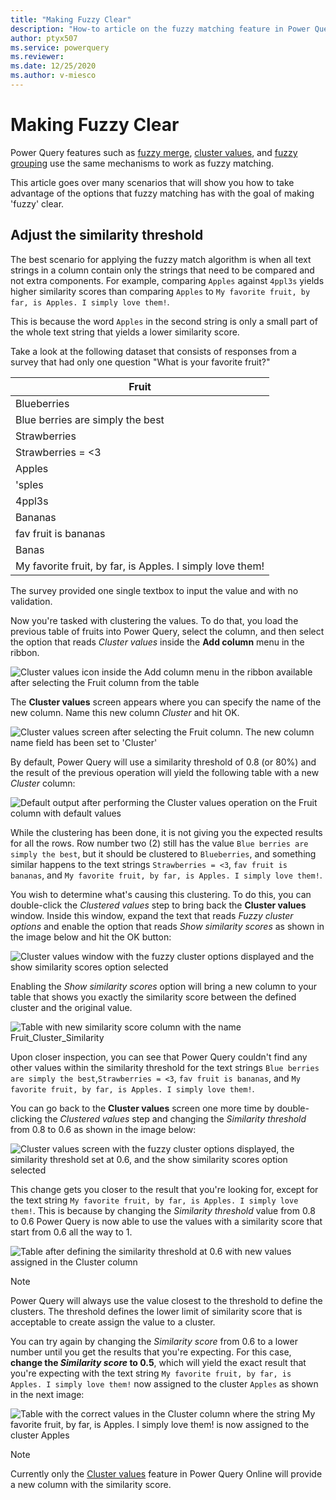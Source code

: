 ```yaml
---
title: "Making Fuzzy Clear"
description: "How-to article on the fuzzy matching feature in Power Query and how to better take advantage of it"
author: ptyx507
ms.service: powerquery
ms.reviewer: 
ms.date: 12/25/2020
ms.author: v-miesco
---
```

# Making Fuzzy Clear

Power Query features such as [fuzzy merge](merge-queries-fuzzy-match.md), [cluster values](cluster-values.md), and [fuzzy grouping](group-by.md#fuzzy-grouping#fuzzy-grouping) use the same mechanisms to work as fuzzy matching.

This article goes over many scenarios that will show you how to take advantage of the options that fuzzy matching has with the goal of making 'fuzzy' clear.

## Adjust the similarity threshold

The best scenario for applying the fuzzy match algorithm is when all text strings in a column contain only the strings that need to be compared and not extra components. For example, comparing `Apples` against `4ppl3s` yields higher similarity scores than comparing `Apples` to `My favorite fruit, by far, is Apples. I simply love them!`.

This is because the word `Apples` in the second string is only a small part of the whole text string that yields a lower similarity score.

Take a look at the following dataset that consists of responses from a survey that had only one question "What is your favorite fruit?" 

|Fruit|
|-----|
|Blueberries|
|Blue berries are simply the best|
|Strawberries|
|Strawberries = <3|
|Apples|
|'sples|
|4ppl3s|
|Bananas|
|fav fruit is bananas|
|Banas|
|My favorite fruit, by far, is Apples. I simply love them!|

The survey provided one single textbox to input the value and with no validation. 

Now you're tasked with clustering the values. To do that, you load the previous table of fruits into Power Query, select the column, and then select the option that reads *Cluster values* inside the **Add column** menu in the ribbon. 

![Cluster values icon inside the Add column menu in the ribbon available after selecting the Fruit column from the table](images/me-make-fuzzy-clear-cluster-values-icon.png)

The **Cluster values** screen appears where you can specify the name of the new column. Name this new column *Cluster* and hit OK.

![Cluster values screen after selecting the Fruit column. The new column name field has been set to 'Cluster'](images/me-make-fuzzy-clear-cluster-values-default-window.png)

By default, Power Query will use a similarity threshold of 0.8 (or 80%) and the result of the previous operation will yield the following table with a new *Cluster* column:

![Default output after performing the Cluster values operation on the Fruit column with default values](images/me-make-fuzzy-clear-cluster-values-default-output.png)

While the clustering has been done, it is not giving you the expected results for all the rows. Row number two (2) still has the value ``Blue berries are simply the best``, but it should be clustered to ``Blueberries``, and something similar happens to the text strings ``Strawberries = <3``, ``fav fruit is bananas``, and ``My favorite fruit, by far, is Apples. I simply love them!``.

You wish to determine what's causing this clustering. To do this, you can double-click the *Clustered values* step to bring back the **Cluster values** window. Inside this window, expand the text that reads *Fuzzy cluster options* and enable the option that reads *Show similarity scores* as shown in the image below and hit the OK button:

![Cluster values window with the fuzzy cluster options displayed and the show similarity scores option selected](images/me-make-fuzzy-clear-cluster-values-screen-with-show-similarity-score.png)

Enabling the *Show similarity scores* option will bring a new column to your table that shows you exactly the similarity score between the defined cluster and the original value.

![Table with new similarity score column with the name Fruit_Cluster_Similarity](images/me-make-fuzzy-clear-cluster-values-with-show-similarity-score.png)

Upon closer inspection, you can see that Power Query couldn't find any other values within the similarity threshold for the text strings ``Blue berries are simply the best``,``Strawberries = <3``, ``fav fruit is bananas``, and ``My favorite fruit, by far, is Apples. I simply love them!``.

You can go back to the **Cluster values** screen one more time by double-clicking the *Clustered values* step and changing the *Similarity threshold* from 0.8 to 0.6 as shown in the image below:

![Cluster values screen with the fuzzy cluster options displayed, the similarity threshold set at 0.6, and the show similarity scores option selected](images/me-make-fuzzy-clear-cluster-values-window-with-show-similarity-score-60.png)

This change gets you closer to the result that you're looking for, except for the text string ``My favorite fruit, by far, is Apples. I simply love them!``. This is because by changing the *Similarity threshold* value from 0.8 to 0.6 Power Query is now able to use the values with a similarity score that start from 0.6 all the way to 1. 

![Table after defining the similarity threshold at 0.6 with new values assigned in the Cluster column](images/me-make-fuzzy-clear-cluster-values-with-show-similarity-score-60.png)

>[!NOTE]
>Power Query will always use the value closest to the threshold to define the clusters. The threshold defines the lower limit of similarity score that is acceptable to create assign the value to a cluster.

You can try again by changing the *Similarity score* from 0.6 to a lower number until you get the results that you're expecting. For this case, **change the *Similarity score* to 0.5**, which will yield the exact result that you're expecting with the text string ``My favorite fruit, by far, is Apples. I simply love them!`` now assigned to the cluster ``Apples`` as shown in the next image:

![Table with the correct values in the Cluster column where the string ``My favorite fruit, by far, is Apples. I simply love them!`` is now assigned to the cluster ``Apples`` ](images/me-make-fuzzy-clear-cluster-values-with-show-similarity-score-50.png)

> [!NOTE]
> Currently only the [Cluster values](cluster-values.md) feature in Power Query Online will provide a new column with the similarity score.
